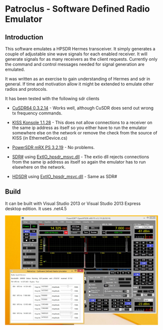 ﻿Patroclus - Software Defined Radio Emulator
===========================================

## Introduction

This software emulates a HPSDR Hermes transceiver.
It simply generates a couple of adjustable sine wave signals for each enabled receiver.
It will generate signals for as many receivers as the client requests.
Currently only the command and control messages needed for signal generation are emulated. 

It was written as an exercise to gain understanding of Hermes and sdr in general.
If time and motivation allow it might be extended to emulate other radios and protocols.

It has been tested with the following sdr clients

  * [CuSDR64 0.3.2.14](https://plus.google.com/107168125384405552048/posts) - Works well, although CuSDR does send out wrong tx frequency commands.

  * [KISS Konsole 1.1.28](http://openhpsdr.org/wiki/index.php?title=KISS_Konsole) - This does not allow connections to a receiver on the same ip address as itself so you either have to run the emulator somewhere else on the network or remove the check from the source of KISS (in EthernetDevice.cs)

  * [PowerSDR mRX PS 3.2.19](http://openhpsdr.org/wiki/index.php?title=PowerSDR) - No problems.

  * [SDR#](http://sdrsharp.com/) using [ExtIO_hpsdr_msvc.dll](https://github.com/amontefusco/extio-hermes) - The extio dll rejects connections from the same ip address as itself so again the emulator has to run elsewhere on the network. 

  * [HDSDR](http://www.hdsdr.de/) using [ExtIO_hpsdr_msvc.dll](https://github.com/amontefusco/extio-hermes) - Same as SDR#

## Build
It can be built with Visual Studio 2013 or Visual Studio 2013 Express desktop edition.
It uses .net4.5

![Patroclus](docs/patroclus.JPG)

